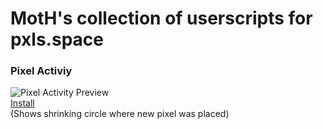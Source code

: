 # MotH's collection of userscripts for pxls.space

### Pixel Activiy[]()
![Pixel Activity Preview](https://i.imgur.com/gUPucHe.gif)<br>
[Install](https://github.com/zf-moth/pxls.space-userscripts/raw/refs/heads/master/pixel-activity.user.js)<br>
(Shows shrinking circle where new pixel was placed)<br><br>
